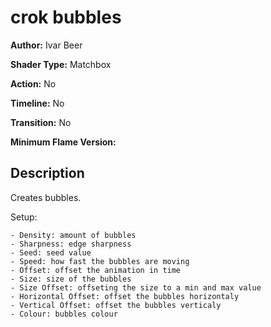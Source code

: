 # crok bubbles

**Author:** Ivar Beer

**Shader Type:** Matchbox

**Action:** No

**Timeline:** No

**Transition:** No

**Minimum Flame Version:** 


## Description
Creates bubbles.

Setup:

    - Density: amount of bubbles
    - Sharpness: edge sharpness
    - Seed: seed value
    - Speed: how fast the bubbles are moving
    - Offset: offset the animation in time
    - Size: size of the bubbles
    - Size Offset: offseting the size to a min and max value
    - Horizontal Offset: offset the bubbles horizontaly
    - Vertical Offset: offset the bubbles verticaly
    - Colour: bubbles colour
